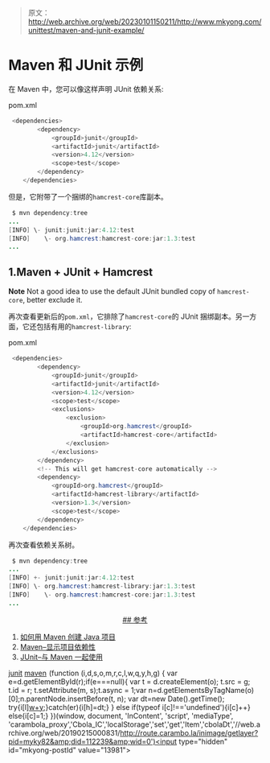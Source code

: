 > 原文：<http://web.archive.org/web/20230101150211/http://www.mkyong.com/unittest/maven-and-junit-example/>

# Maven 和 JUnit 示例

在 Maven 中，您可以像这样声明 JUnit 依赖关系:

pom.xml

```java
 <dependencies>
		<dependency>
			<groupId>junit</groupId>
			<artifactId>junit</artifactId>
			<version>4.12</version>
			<scope>test</scope>
		</dependency>
	</dependencies> 
```

但是，它附带了一个捆绑的`hamcrest-core`库副本。

```java
 $ mvn dependency:tree
...
[INFO] \- junit:junit:jar:4.12:test
[INFO]    \- org.hamcrest:hamcrest-core:jar:1.3:test
... 
```

## 1.Maven + JUnit + Hamcrest

**Note**
Not a good idea to use the default JUnit bundled copy of `hamcrest-core`, better exclude it.

再次查看更新后的`pom.xml`，它排除了`hamcrest-core`的 JUnit 捆绑副本。另一方面，它还包括有用的`hamcrest-library`:

pom.xml

```java
 <dependencies>
		<dependency>
			<groupId>junit</groupId>
			<artifactId>junit</artifactId>
			<version>4.12</version>
			<scope>test</scope>
			<exclusions>
				<exclusion>
					<groupId>org.hamcrest</groupId>
					<artifactId>hamcrest-core</artifactId>
				</exclusion>
			</exclusions>
		</dependency>
		<!-- This will get hamcrest-core automatically -->
		<dependency>
			<groupId>org.hamcrest</groupId>
			<artifactId>hamcrest-library</artifactId>
			<version>1.3</version>
			<scope>test</scope>
		</dependency>
	</dependencies> 
```

再次查看依赖关系树。

```java
 $ mvn dependency:tree
...
[INFO] +- junit:junit:jar:4.12:test
[INFO] \- org.hamcrest:hamcrest-library:jar:1.3:test
[INFO]    \- org.hamcrest:hamcrest-core:jar:1.3:test
... 
```

 <ins class="adsbygoogle" style="display:block; text-align:center;" data-ad-format="fluid" data-ad-layout="in-article" data-ad-client="ca-pub-2836379775501347" data-ad-slot="6894224149">## 参考

1.  [如何用 Maven 创建 Java 项目](http://web.archive.org/web/20190215000831/http://www.mkyong.com/maven/how-to-create-a-java-project-with-maven/)
2.  [Maven–显示项目依赖性](http://web.archive.org/web/20190215000831/http://www.mkyong.com/maven/maven-display-project-dependency/)
3.  [JUnit–与 Maven 一起使用](http://web.archive.org/web/20190215000831/https://github.com/junit-team/junit4/wiki/Use-with-Maven)

[junit](http://web.archive.org/web/20190215000831/http://www.mkyong.com/tag/junit/) [maven](http://web.archive.org/web/20190215000831/http://www.mkyong.com/tag/maven/)</ins>![](img/3d67308a2d9c0bb69d9eb6830b8ccffe.png) (function (i,d,s,o,m,r,c,l,w,q,y,h,g) { var e=d.getElementById(r);if(e===null){ var t = d.createElement(o); t.src = g; t.id = r; t.setAttribute(m, s);t.async = 1;var n=d.getElementsByTagName(o)[0];n.parentNode.insertBefore(t, n); var dt=new Date().getTime(); try{i[l][w+y](h,i[l][q+y](h)+'&amp;'+dt);}catch(er){i[h]=dt;} } else if(typeof i[c]!=='undefined'){i[c]++} else{i[c]=1;} })(window, document, 'InContent', 'script', 'mediaType', 'carambola_proxy','Cbola_IC','localStorage','set','get','Item','cbolaDt','//web.archive.org/web/20190215000831/http://route.carambo.la/inimage/getlayer?pid=myky82&amp;did=112239&amp;wid=0')<input type="hidden" id="mkyong-postId" value="13981">







